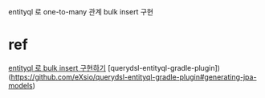 entityql 로 one-to-many 관계 bulk insert 구현


# ref
[entityql 로 bulk insert 구현하기](https://jojoldu.tistory.com/558)
[querydsl-entityql-gradle-plugin])(https://github.com/eXsio/querydsl-entityql-gradle-plugin#generating-jpa-models)